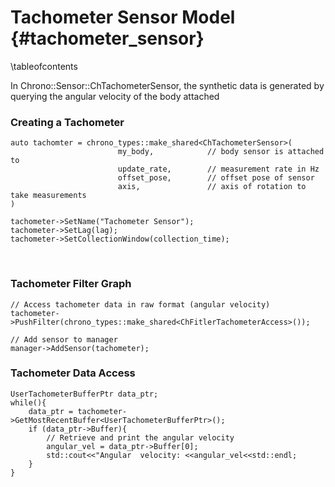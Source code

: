 Tachometer Sensor Model {#tachometer_sensor}
=================================

\tableofcontents

In Chrono::Sensor::ChTachometerSensor, the synthetic data is generated by querying the angular velocity of the body attached


### Creating a Tachometer
~~~{.cpp}
auto tachomter = chrono_types::make_shared<ChTachometerSensor>(
                        my_body,            // body sensor is attached to
                        update_rate,        // measurement rate in Hz
                        offset_pose,        // offset pose of sensor
                        axis,               // axis of rotation to take measurements
)

tachometer->SetName("Tachometer Sensor");
tachometer->SetLag(lag);
tachometer->SetCollectionWindow(collection_time); 
~~~

<br>

### Tachometer Filter Graph
~~~{.cpp}
// Access tachometer data in raw format (angular velocity)
tachometer->PushFilter(chrono_types::make_shared<ChFitlerTachometerAccess>());

// Add sensor to manager
manager->AddSensor(tachometer);
~~~


### Tachometer Data Access
~~~{.cpp}
UserTachometerBufferPtr data_ptr;
while(){
    data_ptr = tachometer->GetMostRecentBuffer<UserTachometerBufferPtr>();
    if (data_ptr->Buffer){
        // Retrieve and print the angular velocity
        angular_vel = data_ptr->Buffer[0];
        std::cout<<"Angular  velocity: <<angular_vel<<std::endl;
    }
}
~~~
